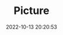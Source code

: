 ---
weight: 1
images:
- /images/edited/228.jpeg
title: Picture
date: 2022-10-13 20:20:53
tags: [luminar neo,work,FE 28-70mm F3.5-5.6 OSS,ILCE-7M3,28.0,dog,umbrella]
---